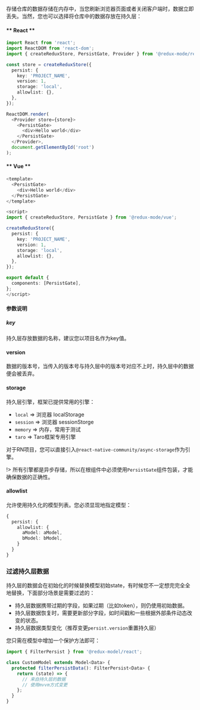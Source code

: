 存储仓库的数据存储在内存中，当您刷新浏览器页面或者关闭客户端时，数据立即丢失。当然，您也可以选择将仓库中的数据存放在持久层：

<!-- tabs:start -->

#### ** React **
```typescript
import React from 'react';
import ReactDOM from 'react-dom';
import { createReduxStore, PersistGate, Provider } from '@redux-mode/react';

const store = createReduxStore({
  persist: {
    key: 'PROJECT_NAME',
    version: 1,
    storage: 'local',
    allowlist: {},
  },
});

ReactDOM.render(
  <Provider store={store}>
    <PersistGate>
      <div>Hello world</div>
    </PersistGate>
  </Provider>,
  document.getElementById('root')
);

```
#### ** Vue **
```typescript
<template>
  <PersistGate>
    <div>Hello world</div>
  </PersistGate>
</template>

<script>
import { createReduxStore, PersistGate } from '@redux-mode/vue';

createReduxStore({
  persist: {
    key: 'PROJECT_NAME',
    version: 1,
    storage: 'local',
    allowlist: {},
  },
});

export default {
  components: [PersistGate],
};
</script>
```

<!-- tabs:end -->


#### 参数说明
##### key
持久层存放数据的名称，建议您以项目名作为key值。
#### version
数据的版本号，当传入的版本号与持久层中的版本号对应不上时，持久层中的数据便会被丢弃。
#### storage
持久层引擎，框架已提供常用的引擎：
* `local` => 浏览器 localStorage
* `session` => 浏览器 sessionStorge
* `memory` => 内存，常用于测试
* `taro` => Taro框架专用引擎

对于RN项目，您可以直接引入`@react-native-community/async-storage`作为引擎。

!> 所有引擎都是异步存储，所以在根组件中必须使用`PersistGate`组件包装，才能确保数据的正确性。

#### allowlist
允许使用持久化的模型列表。您必须显现地指定模型：
```typescript
{
  persist: {
    allowlist: {
      aModel: aModel,
      bModel: bModel,
    }
  }
}
```


### 过滤持久层数据
持久层的数据会在初始化的时候替换模型初始state，有时候您不一定想完完全全地替换，下面部分场景是需要过滤的：

* 持久层数据携带过期的字段，如果过期（比如token），则仍使用初始数据。
* 持久层数据恢复时，需要更新部分字段，如时间戳和一些根据外部条件动态改变的状态。
* 持久层数据类型变化（推荐变更`persist.version`重置持久层）

您只需在模型中增加一个保护方法即可：
```typescript
import { FilterPersist } from '@redux-model/react';

class CustomModel extends Model<Data> {
  protected filterPersistData(): FilterPersist<Data> {
    return (state) => {
      // 来自持久层的数据
      // 使用mvvm方式变更
    };
  }
}
```
